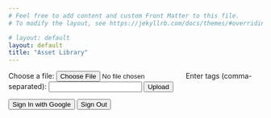```yaml
---
# Feel free to add content and custom Front Matter to this file.
# To modify the layout, see https://jekyllrb.com/docs/themes/#overriding-theme-defaults

# layout: default
layout: default
title: "Asset Library"
---
```


<form id="upload-form">
  <label for="file">Choose a file:</label>
  <input type="file" id="file" name="file">
  <label for="tags">Enter tags (comma-separated):</label>
  <input type="text" id="tags" name="tags">
  <input type="submit" value="Upload">
</form>
<button id="signin-button" onclick="handleAuthClick()">Sign In with Google</button>
<button type="button" onclick="handleSignoutClick()">Sign Out</button>

<script src="upload.js">

<form action="/search" method="get">
  <input type="text" name="query" placeholder="Search for assets...">
  <button type="submit">Search</button>
</form>

<div id="search-results"></div>

<script src="https://cdnjs.cloudflare.com/ajax/libs/lunr.js/2.3.8/lunr.min.js"></script>
<script>
  var postList = [];
  var index = lunr(function() {
  this.ref('id');
    this.field('title');
    this.field('tags');
    this.field('description');
    
    {% for post in site.posts %}
    this.add(
        {
          'id': {{ post.url | jsonify }},
          'title': {{ post.title | jsonify }},
          'tags': {{ post.tags | jsonify }},
          'description': {{ post.description | jsonify }}
        }
    );
    postList.push({
      'url': '{{ post.url }}',
      'title': '{{ post.title }}',
      'tags': '{{ post.tags | jsonify }}',
      'description': '{{ post.description | jsonify }}'
    });
    {% endfor %}
  });

  document.querySelector('form').addEventListener('submit', function(event) {
    event.preventDefault();
    var query = document.querySelector('input[name="query"]').value;
    var results = index.search(query);

    var resultsContainer = document.getElementById('search-results');
    resultsContainer.innerHTML = '';

    results.forEach(function(result) {
      var post = postList.find(p => p.url === result.ref);
      resultsContainer.innerHTML += `<div><a href="${result.ref}">${post.title}</a></div>`;
    });
  });
</script>


